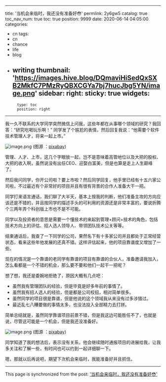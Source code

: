 
---
title: '当机会来临时，我还没有准备好😳'
permlink: 2y6gw5
catalog: true
toc_nav_num: true
toc: true
position: 9999
date: 2020-06-14 04:05:00
categories:
- cn
tags:
- cn
- chance
- life
- blog
- writing
thumbnail: 'https://images.hive.blog/DQmaviHiSedQxSXB2MkfC7PMzRyQBXCGYa7bj7hucJbg5YN/image.png'
sidebar:
    right:
        sticky: true
widgets:
    -
        type: toc
        position: right
---


我一久不联系的大学同学突然微信上问我，这些年都在从事哪个领域的研究？我回答：“研究吃喝玩乐啊！”  同学发了个尴尬的表情，然后回复我说：“他需要个软件技术管理人才，将来一起上市。”


![image.png](https://images.hive.blog/DQmaviHiSedQxSXB2MkfC7PMzRyQBXCGYa7bj7hucJbg5YN/image.png)
(图源 ：[pixabay](https://pixabay.com/))

管理、人才、上市，这几个字眼放一起，岂不是意味着高管地位以及大把的股权、大把的收入啊，虽然说没有出任CEO、迎娶白富美，但是也算是走上人生巅峰了。

然后我问同学，你开公司啦？要上市啦？然后同学回复，他手里已经有十五六家公司啦，不过最近有个非常好的项目并且有很有背景的合作人准备大干一把。

同学打来语言通话，我们聊了大半天，基本上按我的判断，他们准备主攻的方向应该还是不错的，并且按同学的描述手头的可利用的资源还是非常丰富的，要说折腾个三两年弄个科创版上市也不是不可能。

同学以及投资者的意思是需要一个懂技术的来起到管理+顾问+技术的角色，包括技术方向上的评估、招人选人领导人、带领团队技术公关等等。

结束通话后，我查了一下同学的公司，果然名下有十多家公司并且都处于正常经营状态，看来这些年他发展的还真不错。这样评估起来，他的项目靠谱度又增加了一些。

现在的情况是一个靠谱的老同学有靠谱的项目有靠谱的合伙人，准备邀请我加入，怎么看都是一个不错的机会，那么要不要和他们一起干一把呢？

想了想，我还是委婉地拒绝了，原因大概有几点吧：
* 虽然我有管理团队的经验，但是毕竟是好多年前的事情了。
* 虽然我有招人选人的经验，但是都是公司校招，相对简单很多。
* 虽然同学的项目很是靠谱，但是他说的这个领域我从来没有过多涉猎过。
* 最近乱七八糟要做的事情太多，也没法投入全部精力去打拼。

简单总结就是，虽然同学靠谱项目前景不错，但是我这边可能胜任不了，也就是说，尽管这可能是一个机会，但是我还没准备好。


![image.png](https://images.hive.blog/DQmWniDRMmMu2Puv6ngkBjcTteQ3HV9cbNLJ4v4M9DAQTAR/image.png)
(图源 ：[pixabay](https://pixabay.com/))

同学知道了我的想法后，表示没有关系，他会继续随时通报项目的进展给我，让我多关注和了解一些，有时间也可以约到一起详细聊一下。

嗯，那就以后再说吧，期望下次机会来临时，我能准备好并且抓住。

- - -

This page is synchronized from the post: ['当机会来临时，我还没有准备好😳'](https://steemit.com/@oflyhigh/2y6gw5)
